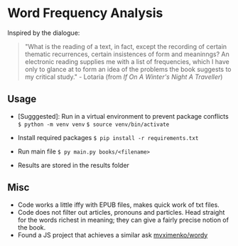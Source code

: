 # Word Frequency Analysis

Inspired by the dialogue:

>"What is the reading of a text, in fact, except the recording of certain thematic recurrences, certain insistences of form and meaninngs? An electronic reading supplies me with a list of frequencies, which I have only to glance at to form an idea of the problems the book suggests to my critical study."
> \- Lotaria (from *If On A Winter's Night A Traveller*)

## Usage
- \[Sugggested]: Run in a virtual environment to prevent package conflicts
    `$ python -m venv venv`
    `$ source venv/bin/activate`

- Install required packages
    `$ pip install -r requirements.txt`

- Run main file
    `$ py main.py books/<filename>`

- Results are stored in the results folder

## Misc
- Code works a little iffy with EPUB files, makes quick work of txt files.
- Code does not filter out articles, pronouns and particles. Head straight for the words richest in meaning; they can give a fairly precise notion of the book. 
- Found a JS project that achieves a similar ask [mvximenko/wordy](https://github.com/mvximenko/wordy.git)